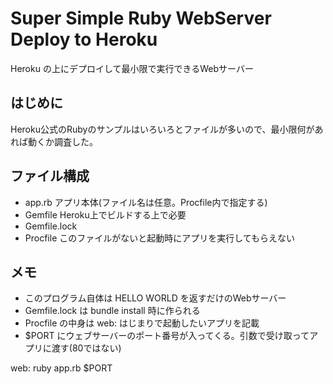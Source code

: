 # Super Simple Ruby WebServer Deploy to Heroku

Heroku の上にデプロイして最小限で実行できるWebサーバー

## はじめに

Heroku公式のRubyのサンプルはいろいろとファイルが多いので、最小限何があれば動くか調査した。

## ファイル構成

- app.rb アプリ本体(ファイル名は任意。Procfile内で指定する)
- Gemfile Heroku上でビルドする上で必要
- Gemfile.lock 
- Procfile このファイルがないと起動時にアプリを実行してもらえない

## メモ

- このプログラム自体は HELLO WORLD を返すだけのWebサーバー
- Gemfile.lock は bundle install 時に作られる
- Procfile の中身は web: はじまりで起動したいアプリを記載
- $PORT にウェブサーバーのポート番号が入ってくる。引数で受け取ってアプリに渡す(80ではない)

web: ruby app.rb $PORT

